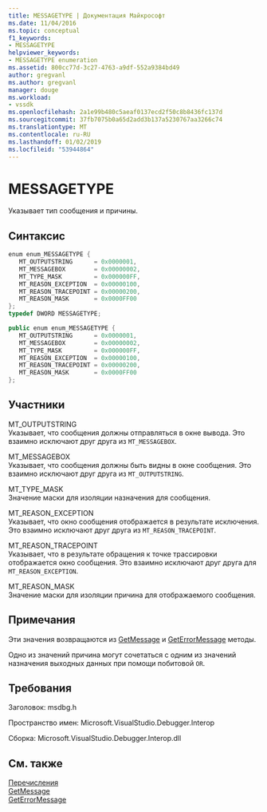 ```yaml
---
title: MESSAGETYPE | Документация Майкрософт
ms.date: 11/04/2016
ms.topic: conceptual
f1_keywords:
- MESSAGETYPE
helpviewer_keywords:
- MESSAGETYPE enumeration
ms.assetid: 800cc77d-3c27-4763-a9df-552a9384bd49
author: gregvanl
ms.author: gregvanl
manager: douge
ms.workload:
- vssdk
ms.openlocfilehash: 2a1e99b480c5aeaf0137ecd2f50c8b8436fc137d
ms.sourcegitcommit: 37fb7075b0a65d2add3b137a5230767aa3266c74
ms.translationtype: MT
ms.contentlocale: ru-RU
ms.lasthandoff: 01/02/2019
ms.locfileid: "53944864"
---
```

# <a name="messagetype"></a>MESSAGETYPE
Указывает тип сообщения и причины.  
  
## <a name="syntax"></a>Синтаксис  
  
```cpp  
enum enum_MESSAGETYPE {   
   MT_OUTPUTSTRING      = 0x0000001,  
   MT_MESSAGEBOX        = 0x00000002,  
   MT_TYPE_MASK         = 0x000000FF,  
   MT_REASON_EXCEPTION  = 0x00000100,  
   MT_REASON_TRACEPOINT = 0x00000200,  
   MT_REASON_MASK       = 0x0000FF00  
};  
typedef DWORD MESSAGETYPE;  
```  
  
```csharp  
public enum enum_MESSAGETYPE {   
   MT_OUTPUTSTRING      = 0x0000001,  
   MT_MESSAGEBOX        = 0x00000002,  
   MT_TYPE_MASK         = 0x000000FF,  
   MT_REASON_EXCEPTION  = 0x00000100,  
   MT_REASON_TRACEPOINT = 0x00000200,  
   MT_REASON_MASK       = 0x0000FF00  
};  
```  
  
## <a name="members"></a>Участники  
 MT_OUTPUTSTRING  
 Указывает, что сообщения должны отправляться в окне вывода. Это взаимно исключают друг друга из `MT_MESSAGEBOX`.  
  
 MT_MESSAGEBOX  
 Указывает, что сообщения должны быть видны в окне сообщения. Это взаимно исключают друг друга из `MT_OUTPUTSTRING`.  
  
 MT_TYPE_MASK  
 Значение маски для изоляции назначения для сообщения.  
  
 MT_REASON_EXCEPTION  
 Указывает, что окно сообщения отображается в результате исключения. Это взаимно исключают друг друга из `MT_REASON_TRACEPOINT`.  
  
 MT_REASON_TRACEPOINT  
 Указывает, что в результате обращения к точке трассировки отображается окно сообщения. Это взаимно исключают друг друга для `MT_REASON_EXCEPTION`.  
  
 MT_REASON_MASK  
 Значение маски для изоляции причина для отображаемого сообщения.  
  
## <a name="remarks"></a>Примечания  
 Эти значения возвращаются из [GetMessage](../../../extensibility/debugger/reference/idebugmessageevent2-getmessage.md) и [GetErrorMessage](../../../extensibility/debugger/reference/idebugerrorevent2-geterrormessage.md) методы.  
  
 Одно из значений причина могут сочетаться с одним из значений назначения выходных данных при помощи побитовой `OR`.  
  
## <a name="requirements"></a>Требования  
 Заголовок: msdbg.h  
  
 Пространство имен: Microsoft.VisualStudio.Debugger.Interop  
  
 Сборка: Microsoft.VisualStudio.Debugger.Interop.dll  
  
## <a name="see-also"></a>См. также  
 [Перечисления](../../../extensibility/debugger/reference/enumerations-visual-studio-debugging.md)   
 [GetMessage](../../../extensibility/debugger/reference/idebugmessageevent2-getmessage.md)   
 [GetErrorMessage](../../../extensibility/debugger/reference/idebugerrorevent2-geterrormessage.md)